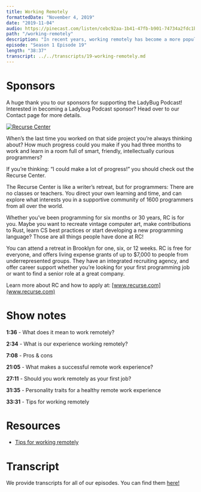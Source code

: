 ```yaml
---
title: Working Remotely
formattedDate: "November 4, 2019"
date: "2019-11-04"
audio: https://pinecast.com/listen/cebc92aa-1b41-47fb-b901-74734a2fdc1b.mp3
path: "/working-remotely"
description: "In recent years, working remotely has become a more popular office perk not only among startups but enterprise businesses as well. Some companies even ONLY work remotely. In this week’s episode, we’ll discuss our experiences working remotely, the pros and cons from an employer and employee standpoint, and provide some advice on whether or not working remotely is a good fit for you."
episode: "Season 1 Episode 19"
length: "38:37"
transcript: ../../transcripts/19-working-remotely.md
---
```


# Sponsors

A huge thank you to our sponsors for supporting the LadyBug Podcast! Interested in becoming a Ladybug Podcast sponsor? Head over to our Contact page for more details.

<a class="image-link" target="_blank" href="https://www.recurse.com/about"><img src="../../images/sponsors/RC_logo.svg" alt="Recurse Center" /></a>

When’s the last time you worked on that side project you’re always thinking about? How much progress could you make if you had three months to work and learn in a room full of smart, friendly, intellectually curious programmers?

If you’re thinking: “I could make a lot of progress!” you should check out the Recurse Center.

The Recurse Center is like a writer’s retreat, but for programmers: There are no classes or teachers. You direct your own learning and time, and can explore what interests you in a supportive community of 1600 programmers from all over the world.

Whether you’ve been programming for six months or 30 years, RC is for you. Maybe you want to recreate vintage computer art, make contributions to Rust, learn CS best practices or start developing a new programming language? Those are all things people have done at RC!

You can attend a retreat in Brooklyn for one, six, or 12 weeks. RC is free for everyone, and offers living expense grants of up to \$7,000 to people from underrepresented groups. They have an integrated recruiting agency, and offer career support whether you’re looking for your first programming job or want to find a senior role at a great company.

Learn more about RC and how to apply at: [www.recurse.com](www.recurse.com)

# Show notes

**1:36** - What does it mean to work remotely?

**2:34** - What is our experience working remotely?

**7:08** - Pros & cons

**21:05** - What makes a successful remote work experience?

**27:11** - Should you work remotely as your first job?

**31:35** - Personality traits for a healthy remote work experience

**33:31** - Tips for working remotely

# Resources

- [Tips for working remotely](https://changelog.com/posts/pro-tips-for-devs-working-at-home)

# Transcript

We provide transcripts for all of our episodes. You can find them <a href="https://github.com/ladybug-podcast/ladybug-website/blob/master/transcripts/19-working-remotely.md" target="_blank" class="highlight">here!</a>
